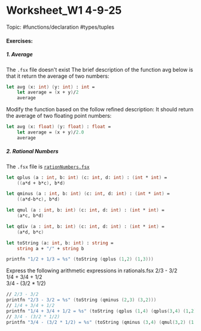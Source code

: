# Worksheet_W1 4-9-25

Topic: 
#functions/declaration #types/tuples 
#### Exercises:
##### 1. Average
The `.fsx` file doesn't exist
The brief description of the function avg below is that it return the average of two numbers:
``` fsharp
let avg (x: int) (y: int) : int =
	let average = (x + y)/2
	average
```
Modify the function based on the follow refined description: It should return the average of two floating point numbers:
``` fsharp
let avg (x: float) (y: float) : float =
	let average = (x + y)/2.0
	average
```
##### 2. Rational Numbers
The `.fsx` file is [`rationNumbers.fsx`](exercises/rationalNum.fsx)
``` fsharp
let qplus (a : int, b: int) (c: int, d: int) : (int * int) =
    ((a*d + b*c), b*d)

let qminus (a : int, b: int) (c: int, d: int) : (int * int) =
    ((a*d-b*c), b*d)

let qmul (a : int, b: int) (c: int, d: int) : (int * int) =
    (a*c, b*d)

let qdiv (a : int, b: int) (c: int, d: int) : (int * int) =
    (a*d, b*c)

let toString (a: int, b: int) : string =
    string a + "/" + string b  

printfn "1/2 + 1/3 = %s" (toString (qplus (1,2) (1,3)))
```
Express the following arithmetic expressions in rationals.fsx
2/3 - 3/2  
1/4 + 3/4 + 1/2  
3/4 - (3/2 * 1/2)
```fsharp
// 2/3 - 3/2
printfn "2/3 - 3/2 = %s" (toString (qminus (2,3) (3,2)))
// 1/4 + 3/4 + 1/2
printfn "1/4 + 3/4 + 1/2 = %s" (toString (qplus (1,4) (qplus(3,4) (1,2))))
// 3/4 - (3/2 * 1/2) 
printfn "3/4 - (3/2 * 1/2) = %s" (toString (qminus (3,4) (qmul(3,2) (1,2))))
```